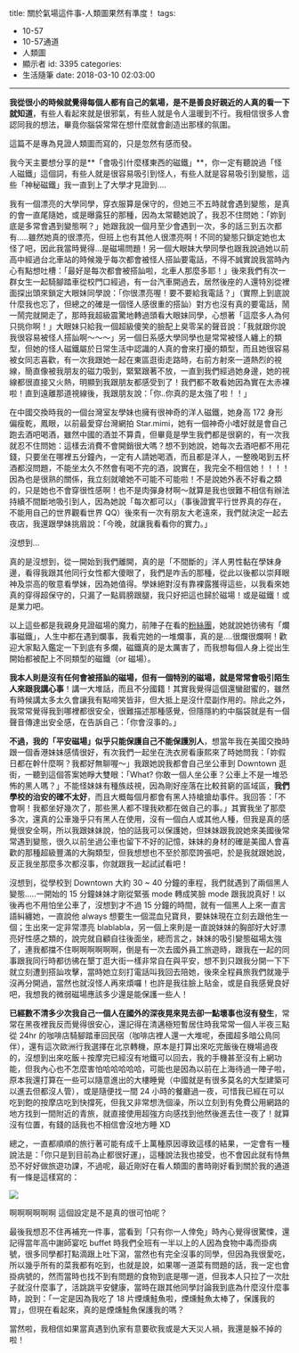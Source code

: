 title: 關於氣場這件事-人類圖果然有準度！
tags:
  - 10-57
  - 10-57通道
  - 人類圖
  - 顯示者
id: 3395
categories:
  - 生活隨筆
date: 2018-03-10 02:03:00
---

**我從很小的時候就覺得每個人都有自己的氣場，是不是善良好親近的人真的看一下就知道**，有些人看起來就是很邪氣，有些人就是令人溫暖到不行。我相信很多人會認同我的想法，畢竟你腦袋常常在想什麼就會創造出那樣的氛圍。
<!--more-->

這篇不是專為見證人類圖而寫的，只是忽然有感而發。

我今天主要想分享的是**「會吸引什麼樣東西的磁鐵」**，你一定有聽說過「怪人磁鐵」這個詞，有些人就是很容易吸引到怪人，有些人就是容易吸引到變態，這些「神秘磁鐵」我一直到上了大學才見證到....

我有一個漂亮的大學同學，穿衣服算是保守的，但她三不五時就會遇到變態，是真的會一直尾隨她，或是曝露狂的那種，因為太常聽她說了，我忍不住問她：「妳到底是多常會遇到變態啊？」她跟我說一個月至少會遇到一次，多的話三到五次都有.....雖然她真的很漂亮，但班上也有其他人很漂亮啊！不同的變態只鎖定她也太怪了吧，因此我當時覺得...是磁場問題！另一個大眼妹大學同學也跟我說過她以前高中經過台北車站的時候幾乎每次都會被怪人搭訕要電話，不得不誠實說我當時內心有點想吐槽：「最好是每次都會被搭訕啦，北車人那麼多耶！」後來我們有次一群女生一起騎腳踏車從校門口經過，有一台汽車開過去，居然後座的人還特別從裡面探出頭來鎖定大眼妹同學說：「你很漂亮喔！要不要給我電話？」（實際上到底說什麼我也忘了，但總之的確是一個怪人感很重的搭訕）對方也沒有真的要電話，鬧一鬧完就開走了，那時我超級震驚地轉過頭看大眼妹同學，心想著「這麼多人為何只挑你啊！」大眼妹只給我一個超級傻笑的臉配上臭零呆的聲音說：「我就跟你說我很容易被怪人搭訕啊～～～」另一個日系感大學同學也是常常被怪人纏上的類型，但她的怪人磁鐵屬於日常生活中認識的人真的會來打擾的類型，而且她很容易被女同志喜歡，有一次我跟她一起在東區逛街走路時，右前方射來一道熱烈的視線，簡直像被我朋友的磁力吸到，緊緊跟著不放，一直到我們經過她身邊，她的視線都很直接又火熱，明顯到我跟朋友都感受到了！我們都不敢看她因為實在太赤裸啦！直到遠離那道視線後，我跟朋友說：「你..你真的是太強了啦！！」

在中國交換時我的一個台灣室友學妹也擁有很神奇的洋人磁鐵，她身高 172 身形偏瘦乾，鳳眼，以前最愛穿台灣網拍 Star.mimi，她有一個神奇小嗜好就是會自己跑去酒吧喝酒，雖然中國的酒並不算貴，但畢竟是學生我們都是很窮的，有一次我就忍不住問她：這樣去消費不會開銷很大嗎？想不到她說，她每次去酒吧都不用花錢，只要坐在哪裡五分鐘內，一定有人請她喝酒，而且都是洋人，一整晚喝到五杯酒都沒問題，不能坐太久不然會有喝不完的酒，說實在，我完全不相信她！！！！因為也是很熟的關係，我立刻就嗆她不可能不可能啦！不是說她外表不好看之類的，只是她也不會穿很性感啊！也不是肉彈身材啊～就算是我也很難不相信有辦法持續不間斷地吸引到人，因為她說「每次都可以」（事後證實平行世界真的存在，不能用自己的世界觀看世界 QQ）後來有一次有朋友大老遠來，我們就決定一起去夜店，我還跟學妹挑眉說：「今晚，就讓我看看你的實力。」

沒想到...

真的是沒想到，從一開始到我們離開，真的是「不間斷的」洋人男性黏在學妹身邊，看得我跟其他同行女性都大傻眼了，我們是咋舌的那種，從此以後都以崇拜眼神及崇高的敬意看學妹，因為她值得。學妹絕對沒有靠裸露獲得這些，以我看來她真的穿得超保守的，只漏了一點肩膀跟腿，我只好把這也歸於磁場！或是磁鐵！或是業力吧。

以上這些都是我親身見證磁場的魔力，前陣子在看的[粉絲團](https://www.facebook.com/bonbonjinjin/photos/a.357980094408871.1073741827.357977644409116/808145719392304/?type=3&amp;theater)，她就說她彷彿有「爛事磁鐵」，人生中都在遇到爛事，我看完她的一堆爛事，真的是....很爛很爛啊！歡迎大家點入鑑定一下到底有多爛，磁鐵真的是太厲害了，而我想每個人身上從出生開始都被配上不同類型的磁鐵（or 磁場）。

**我本人則是沒有任何會被搭訕的磁場，但有一個特別的磁場，就是常常會吸引陌生人來跟我講心事**！講一大堆話，而且不分國籍！其實我覺得這個還蠻甜蜜的，雖然有時候講太多太久會讓我有點啼笑皆非，但大抵上是沒什麼副作用的。除此之外，我常常覺得我到哪裡都很安全，很難描述那種感覺，但隱隱約約中腦袋就是有一個聲音傳達出安全感，在告訴自己：「你會沒事的。」

**不過，我的「平安磁場」似乎只能保護自己不能保護別人**，想當年我在美國交換時跟一個香港妹妹感情很好，有次我們一起坐在洗衣房看康熙來了時她問我：「妳假日都在幹什麼啊？我都好無聊喔～」我跟她說我都會自己坐公車到 Downtown 逛街，一聽到這個答案她睜大雙眼：「What? 你敢一個人坐公車？公車上不是一堆恐怖的黑人嗎？」不能怪妹妹有種族歧視，因為剛好座落在比較貧窮的區域區，**我們學校的治安的確不太好**，而且大概每個月都會有黑人持槍搶劫事件。我回答：「不會啊！我都坐好幾次了，那些黑人都不理我欸都在做自己的事。」其實我坐了那麼多次，還真的公車幾乎只有黑人在使用，沒有一個白人或其他人種，但我是真的感覺很安全啊，所以我跟妹妹說，怕的話我可以保護她，但妹妹跟我說她來美國後常常遇到變態，很久以前坐過公車也留下不好的記憶，妹妹的身材的確是美國人會喜歡的那種超級豐滿的大胸類型，但我想想也不至於那麼誇張吧，於是我就跟她說，反正我坐那麼多次都沒事，你就跟我一起試試看吧！

沒想到，從學校到 Downtown 大約 30 ~ 40 分鐘的車程，我們就遇到了兩個黑人變態.....一開始的 15 分鐘妹妹才剛從緊張 mode 轉成笑臉 mode 跟我說真好！以後再也不用怕坐公車了，沒想到才不過 15 分鐘的時間，就有一個黑人上來一直言語糾纏她，一直說他 always 想要生一個混血兒寶貝，要妹妹現在立刻去跟他生一個；生出來一定非常漂亮 blablabla，另一個上來則是一直說妹妹的胸部好大好漂亮好性感之類的，說完就自顧自往後面坐，總而言之，妹妹的吸引變態磁場太強了，連我都擋不住啊啊啊啊啊啊，倒是有一次去國外員工旅遊時，跟我在一起的同事跟我同行時都彷彿在墾丁逛大街一樣非常自在與平安，想不到只跟我分開一下下就立刻遭到搭訕攻擊，當時她立刻打電話叫我回去陪她，後來全程員旅我們就幾乎沒再分開過，當然也就沒怪人再來煩囉！也許是我往臉上貼金，或是自我感覺良好吧，我想我的微弱磁場應該多少還是能保護一些人！

**已經數不清多少次我自己一個人在國外的深夜晃來晃去卻一點壞事也沒有發生**，常常在黑夜裡我反而覺得很安心，還記得在清邁極短暫居住時我常常一個人半夜三點從 24hr 的咖啡店騎腳踏車回民宿（咖啡店裡人還一大堆呢，泰國超多暗公鳥同伴），還有這次歐洲行我選擇在北京轉機，原本是打算出來吃完飯後在機場過夜的，沒想到出來吃飯＋按摩完已經沒有地鐵可以回去，我的手機甚至沒有上網功能，但我內心也不怎麼害怕哈哈哈哈哈，可能也是因為以前在上海待過一陣子啦，原本我還打算在一些可以隨意進出的大樓睡覺（中國就是有很多莫名的大型建築可以進去但都沒人管），或是隨便找一間 24 小時的餐廳過一夜，可惜我已經在可以吃到飽的按摩店吃到快撐死，但我又非常想洗個澡，所以立刻到有免費公用網路的地方找到一間附近的青旅，就直接使用超強方向感找到他然後進去住一夜了！就算沒有位置，有錢的話我也不相信會沒地方睡 XD

總之，一直都順順的旅行著可能有成千上萬種原因導致這樣的結果，一定會有一種說法是：「你只是到目前為止都很好運」，這種說法我也接受，也不會因此就有恃無恐不好好做旅遊功課，不過呢，最近剛好在看人類圖的書時剛好看到關於我的通道有一條是這樣寫的：

![](https://c2.staticflickr.com/2/1877/44548376581_7fc8b28ae6_z.jpg)

啊啊啊啊啊啊 這個設定是不是真的很可怕呢？

最後我想忍不住再補充一件事，當看到「只有你一人倖免」時內心覺得很驚悚，還記得當年高中謝師宴吃 buffet 時我們全班有一半以上的人因為食物中毒而掛病號，很多同學都打點滴跟上吐下瀉，當然也有完全沒事的同學，但因為我很愛吃，所以幾乎所有的菜我都有吃到，也就是說，如果哪一道菜有問題的話，我一定也會掛病號的，然而當時也找不到有問題的食物到底是哪一道，但我本人只拉了一次肚子就沒什麼事了，活跳跳平安健康，當時在跟其他同學討論我到底為什麼沒什麼事時，說到：「一定是因為我吃了 18 片煙燻鮭魚啦，煙燻鮭魚太棒了，保護我的胃」，但現在看起來，真的是煙燻鮭魚保護我的嗎？

當然啦，我相信如果當真遇到仇家有意要砍我或是大天災人禍，我還是躲不掉的啦！
